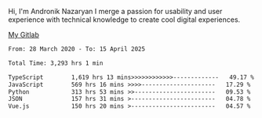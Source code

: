 Hi, I'm Andronik Nazaryan
I merge a passion for usability and user experience with technical knowledge to create cool digital experiences.

[My Gitlab](https://gitlab.com/anridev24)

<!--START_SECTION:waka-->

```txt
From: 28 March 2020 - To: 15 April 2025

Total Time: 3,293 hrs 1 min

TypeScript        1,619 hrs 13 mins>>>>>>>>>>>>-------------   49.17 %
JavaScript        569 hrs 16 mins >>>>---------------------   17.29 %
Python            313 hrs 53 mins >>-----------------------   09.53 %
JSON              157 hrs 31 mins >------------------------   04.78 %
Vue.js            150 hrs 20 mins >------------------------   04.57 %
```

<!--END_SECTION:waka-->
